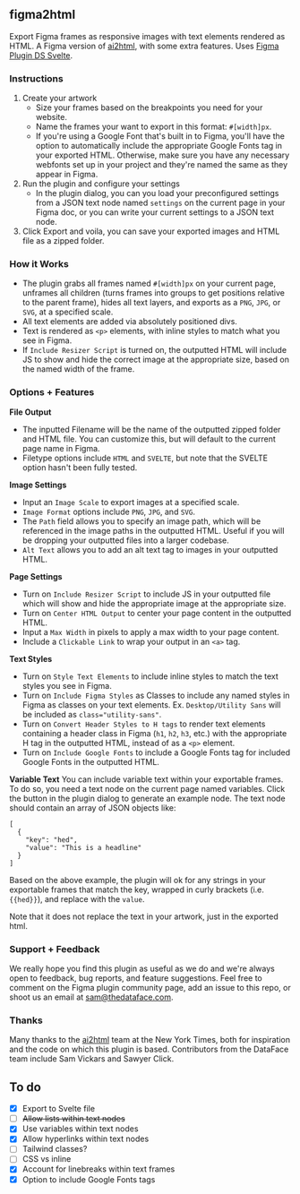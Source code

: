 ## figma2html

Export Figma frames as responsive images with text elements rendered as HTML. A Figma version of [ai2html](http://ai2html.org), with some extra features. Uses [Figma Plugin DS Svelte](https://github.com/thomas-lowry/figma-plugin-ds-svelte).

### Instructions

1. Create your artwork
    - Size your frames based on the breakpoints you need for your website.
    - Name the frames your want to export in this format: `#[width]px`.
    - If you're using a Google Font that's built in to Figma, you'll have the option to automatically include the appropriate Google Fonts tag in your exported HTML. Otherwise, make sure you have any necessary webfonts set up in your project and they're named the same as they appear in Figma.
2. Run the plugin and configure your settings
    - In the plugin dialog, you can you load your preconfigured settings from a JSON text node named `settings` on the current page in your Figma doc, or you can write your current settings to a JSON text node.
3. Click Export and voila, you can save your exported images and HTML file as a zipped folder.


### How it Works
- The plugin grabs all frames named `#[width]px` on your current page, unframes all children (turns frames into groups to get positions relative to the parent frame), hides all text layers, and exports as a `PNG`, `JPG`, or `SVG`, at a specified scale.
- All text elements are added via absolutely positioned divs.
- Text is rendered as `<p>` elements, with inline styles to match what you see in Figma.
- If `Include Resizer Script` is turned on, the outputted HTML will include JS to show and hide the correct image at the appropriate size, based on the named width of the frame.

### Options + Features
**File Output**
- The inputted Filename will be the name of the outputted zipped folder and HTML file. You can customize this, but will default to the current page name in Figma.
- Filetype options include `HTML` and `SVELTE`, but note that the SVELTE option hasn't been fully tested.

**Image Settings**
- Input an `Image Scale` to export images at a specified scale.
- `Image Format` options include `PNG`, `JPG`, and `SVG`.
- The `Path` field allows you to specify an image path, which will be referenced in the image paths in the outputted HTML. Useful if you will be dropping your outputted files into a larger codebase.
- `Alt Text` allows you to add an alt text tag to images in your outputted HTML.

**Page Settings**
- Turn on `Include Resizer Script` to include JS in your outputted file which will show and hide the appropriate image at the appropriate size.
- Turn on `Center HTML Output` to center your page content in the outputted HTML.
- Input a `Max Width` in pixels to apply a max width to your page content.
- Include a `Clickable Link` to wrap your output in an `<a>` tag.

**Text Styles**
- Turn on `Style Text Elements` to include inline styles to match the text styles you see in Figma.
- Turn on `Include Figma Styles` as Classes to include any named styles in Figma as classes on your text elements. Ex. `Desktop/Utility Sans` will be included as `class="utility-sans"`.
- Turn on `Convert Header Styles to H tags` to render text elements containing a header class in Figma (`h1`, `h2`, `h3`, etc.) with the appropriate H tag in the outputted HTML, instead of as a `<p>` element.
- Turn on `Include Google Fonts` to include a Google Fonts tag for included Google Fonts in the outputted HTML.

**Variable Text**
You can include variable text within your exportable frames. To do so, you need a text node on the current page named variables. Click the button in the plugin dialog to generate an example node. The text node should contain an array of JSON objects like: 
```
[
  {
    "key": "hed",
    "value": "This is a headline"
  }
]
```
Based on the above example, the plugin will ok for any strings in your exportable frames that match the key, wrapped in curly brackets (i.e. `{{hed}}`), and replace with the `value`.

Note that it does not replace the text in your artwork, just in the exported html.


### Support + Feedback
We really hope you find this plugin as useful as we do and we're always open to feedback, bug reports, and feature suggestions. Feel free to comment on the Figma plugin community page, add an issue to this repo, or shoot us an email at sam@thedataface.com.

### Thanks
Many thanks to the [ai2html](http://ai2html.org) team at the New York Times, both for inspiration and the code on which this plugin is based. Contributors from the DataFace team include Sam Vickars and Sawyer Click.



## To do

- [x] Export to Svelte file
- [ ] ~~Allow lists within text nodes~~
- [x] Use variables within text nodes
- [x] Allow hyperlinks within text nodes
- [ ] Tailwind classes?
- [ ] CSS vs inline
- [x] Account for linebreaks within text frames
- [x] Option to include Google Fonts tags